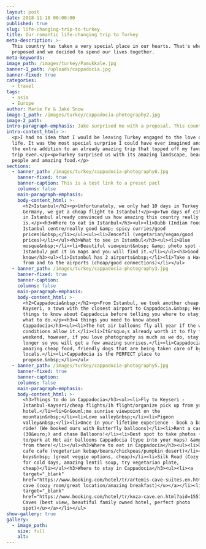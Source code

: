 ```yaml
---
layout: post
date: 2018-11-18 00:00:00
published: true
slug: life-changing-trip-to-turkey
title: Our romantic life-changing trip to Turkey
meta-description: >-
  This country has taken a very special place in our hearts. That's where Jake
  proposed and we decided to spend our lives together.
meta-keywords:
image_path: /images/turkey/Pamukkale.jpg
banner-1_path: /uploads/cappadocia.jpg
banner-fixed: true
categories:
  - travel
tags:
  - asia
  - Europe
author: Marie Fe & Jake Snow
image-1_path: /images/turkey/cappadocia-photography2.jpg
image-2_path:
intro-paragraph-emphasis: Jake surprised me with a proposal. This country will be in our hearts forever.
intro-content_html: >-
  <p>I had no idea that I would be leaving Turkey engaged to the love of my
  life. It was the most special surprise I could have ever imagined and it was
  the extra addition to an already amazing trip that topped off my favourite
  trip ever.</p><p>Turkey surprised us with its amazing landscape, beautiful
  people and amazing food.</p>
sections:
  - banner_path: /images/turkey/cappadocia-photography6.jpg
    banner-fixed: true
    banner-caption: This is a test link to a preset pacl
    columns: false
    main-paragraph-emphasis:
    body-content_html: >-
      <h2>Istanbul</h2><p>Unfortunately, we only had 10 days in Turkey. From
      Germany, we got a cheap flight to Istanbul!</p><p>Two days of city vibes
      in Istanbul already convinced us how amazing this country really
      is.</p><h3>Where to eat in Istanbul</h3><ul><li>Dubb (Indian Food/
      Istanbul centre/really good &amp; spicy curries/good
      prices)&nbsp;</li></ul><ul><li>Zencefil (vegetarian/vegan/good
      prices)</li></ul><h3>What to see in Istanbul</h3><ul><li>Blue
      mosque&nbsp;</li><li>Beautiful viewpoint&nbsp; &amp; photo spot - Kubbe
      Istanbul/ put it in maps and you will find it.</li></ul><h3>Good to
      know</h3><ul><li>Istanbul has 2 airports&nbsp;</li><li>Take a Hava Bus
      from and to the airports (cheap/good connections)</li></ul>
  - banner_path: /images/turkey/cappadocia-photography3.jpg
    banner-fixed: true
    banner-caption:
    columns: false
    main-paragraph-emphasis:
    body-content_html: >-
      <h2>Cappadocia&nbsp;</h2><p>From Istanbul, we took another cheap flight to
      Kayseri, a town with the closest airport to Cappadocia.&nbsp; Here are 4
      things to know about Cappadocia before telling you where to stay, eat and
      what to do.</p><h3>4 things you need to know about
      Cappadocia</h3><ul><li>The hot air balloons fly all year if the weather
      conditions allow it.</li><li>It&rsquo;s already worth it to fly for one
      weekend, however, if you love photography as much as we do, stay a bit
      longer so you will get a few amazing sunrises.</li><li>Cappadocia has
      amazing cheap food, friendly dogs that are being taken care of by the
      locals.</li><li>Cappadocia is the PERFECT place to
      propose.&nbsp;</li></ul>
  - banner_path: /images/turkey/cappadocia-photography5.jpg
    banner-fixed: true
    banner-caption:
    columns: false
    main-paragraph-emphasis:
    body-content_html: >-
      <h3>Things to do in Cappadocia</h3><ul><li>Fly to Keyseri -
      Istanbul-Kayseri/cheap flights/1h flight/organize pick up from your
      hotel.</li><li>Gr&ouml;me sunrise viewpoint on the
      mountain&nbsp;</li><li>Love valley&nbsp;</li><li>Pigeon
      valley&nbsp;</li><li>Once in your lifetime experience - book a balloon
      ride! (We booked ours with Butterfly balloons)</li><li>Rent a car
      (30&euro;) and chase Balloons!</li><li>Best spot to take photos (go
      to/park at Hot air balloons Cappadocia (type into your maps) &amp; explore
      from there!</li></ul><h3>Where to eat in Cappadocia</h3><ul><li>Organic
      cafe cafe (vegetarian kebap/beans/chickpeas/pumpkin desert)</li><li>Fat
      boys&nbsp; (great veggie options, cheap)</li><li>Silk Road (Cozy fireplace
      for cold days, amazing lentil soup, try vegetarian plate,
      cheap)</li></ul><h3>Where to stay in Cappadocia</h3><ul><li><a
      target="_blank"
      href="https://www.booking.com/hotel/tr/artemis-cave-suites.en.html?aid=1557198&amp;no_rooms=1&amp;group_adults=1"><u>Artemis
      cave (cozy room/great location/amazing breakfast)</u></a></li><li><a
      target="_blank"
      href="https://www.booking.com/hotel/tr/koza-cave.en.html?aid=1557198&amp;no_rooms=1&amp;group_adults=1"><u>Koza
      Caves (best view, beautiful family owned hotel, perfect photo
      spot)</u></a></li></ul>
show-gallery: true
gallery:
  - image_path:
    size: full
    alt:
---
```



